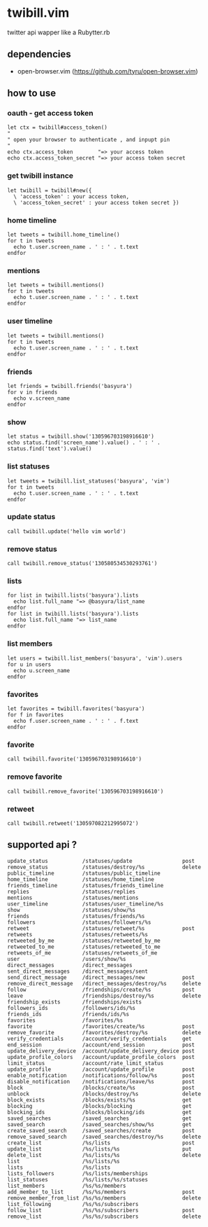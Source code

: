 
twibill.vim
===========

twitter api wapper like a Rubytter.rb

dependencies
------------

  - open-browser.vim (https://github.com/tyru/open-browser.vim)

how to use
----------

### oauth - get access token

    let ctx = twibill#access_token()
    "
    " open your browser to authenticate , and inpupt pin
    "
    echo ctx.access_token        "=> your access token
    echo ctx.access_token_secret "=> your access token secret

### get twibill instance

    let twibill = twibill#new({
      \ 'access_token' : your access token, 
      \ 'access_token_secret' : your access token secret })

### home timeline

    let tweets = twibill.home_timeline()
    for t in tweets
      echo t.user.screen_name . ' : ' . t.text
    endfor

### mentions

    let tweets = twibill.mentions()
    for t in tweets
      echo t.user.screen_name . ' : ' . t.text
    endfor

### user timeline

    let tweets = twibill.mentions()
    for t in tweets
      echo t.user.screen_name . ' : ' . t.text
    endfor

### friends

    let friends = twibill.friends('basyura')
    for v in friends
      echo v.screen_name
    endfor

### show

    let status = twibill.show('130596703198916610')
    echo status.find('screen_name').value() . ' : ' . status.find('text').value()

### list statuses

    let tweets = twibill.list_statuses('basyura', 'vim')
    for t in tweets
      echo t.user.screen_name . ' : ' . t.text
    endfor

### update status

    call twibill.update('hello vim world')

### remove status

    call twibill.remove_status('130580534530293761')

### lists

    for list in twibill.lists('basyura').lists
      echo list.full_name "=> @basyura/list_name
    endfor
    for list in twibill.lists('basyura').lists
      echo list.full_name "=> list_name
    endfor

### list members

    let users = twibill.list_members('basyura', 'vim').users
    for u in users
      echo u.screen_name
    endfor

### favorites

    let favorites = twibill.favorites('basyura')
    for f in favorites
      echo f.user.screen_name . ' : ' . f.text
    endfor

### favorite

    call twibill.favorite('130596703198916610')

### remove favorite

    call twibill.remove_favorite('130596703198916610')

### retweet

    call twibill.retweet('130597082212995072')

supported api ?
---------------

    update_status           /statuses/update                post
    remove_status           /statuses/destroy/%s            delete
    public_timeline         /statuses/public_timeline
    home_timeline           /statuses/home_timeline
    friends_timeline        /statuses/friends_timeline
    replies                 /statuses/replies
    mentions                /statuses/mentions
    user_timeline           /statuses/user_timeline/%s
    show                    /statuses/show/%s
    friends                 /statuses/friends/%s
    followers               /statuses/followers/%s
    retweet                 /statuses/retweet/%s            post
    retweets                /statuses/retweets/%s
    retweeted_by_me         /statuses/retweeted_by_me
    retweeted_to_me         /statuses/retweeted_to_me
    retweets_of_me          /statuses/retweets_of_me
    user                    /users/show/%s
    direct_messages         /direct_messages
    sent_direct_messages    /direct_messages/sent
    send_direct_message     /direct_messages/new            post
    remove_direct_message   /direct_messages/destroy/%s     delete
    follow                  /friendships/create/%s          post
    leave                   /friendships/destroy/%s         delete
    friendship_exists       /friendships/exists
    followers_ids           /followers/ids/%s
    friends_ids             /friends/ids/%s
    favorites               /favorites/%s
    favorite                /favorites/create/%s            post
    remove_favorite         /favorites/destroy/%s           delete
    verify_credentials      /account/verify_credentials     get
    end_session             /account/end_session            post
    update_delivery_device  /account/update_delivery_device post
    update_profile_colors   /account/update_profile_colors  post
    limit_status            /account/rate_limit_status
    update_profile          /account/update_profile         post
    enable_notification     /notifications/follow/%s        post
    disable_notification    /notifications/leave/%s         post
    block                   /blocks/create/%s               post
    unblock                 /blocks/destroy/%s              delete
    block_exists            /blocks/exists/%s               get
    blocking                /blocks/blocking                get
    blocking_ids            /blocks/blocking/ids            get
    saved_searches          /saved_searches                 get
    saved_search            /saved_searches/show/%s         get
    create_saved_search     /saved_searches/create          post
    remove_saved_search     /saved_searches/destroy/%s      delete
    create_list             /%s/lists                       post
    update_list             /%s/lists/%s                    put
    delete_list             /%s/lists/%s                    delete
    list                    /%s/lists/%s
    lists                   /%s/lists
    lists_followers         /%s/lists/memberships
    list_statuses           /%s/lists/%s/statuses
    list_members            /%s/%s/members
    add_member_to_list      /%s/%s/members                  post
    remove_member_from_list /%s/%s/members                  delete
    list_following          /%s/%s/subscribers
    follow_list             /%s/%s/subscribers              post
    remove_list             /%s/%s/subscribers              delete

